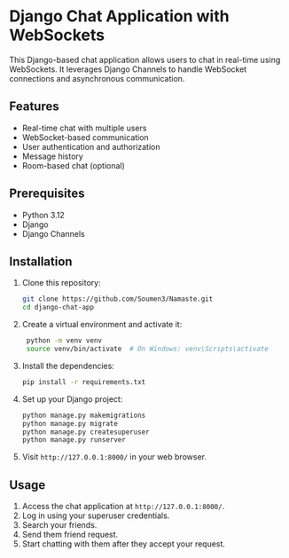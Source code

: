 # Django Chat Application with WebSockets

This Django-based chat application allows users to chat in real-time using WebSockets. It leverages Django Channels to handle WebSocket connections and asynchronous communication.

## Features

- Real-time chat with multiple users
- WebSocket-based communication
- User authentication and authorization
- Message history
- Room-based chat (optional)

## Prerequisites

- Python 3.12
- Django
- Django Channels

## Installation

1. Clone this repository:

   ```bash
   git clone https://github.com/Soumen3/Namaste.git
   cd django-chat-app
   ```

2. Create a virtual environment and activate it:

   ```bash
  	python -m venv venv
	source venv/bin/activate  # On Windows: venv\Scripts\activate
   ```

3. Install the dependencies:

   ```bash
   pip install -r requirements.txt
   ```

4. Set up your Django project:

   ```bash
   python manage.py makemigrations
   python manage.py migrate
   python manage.py createsuperuser
   python manage.py runserver
   ```

5. Visit `http://127.0.0.1:8000/` in your web browser.

## Usage

1. Access the chat application at `http://127.0.0.1:8000/`.
2. Log in using your superuser credentials.
3. Search your friends.
4. Send them friend request.
5. Start chatting with them after they accept your request.
